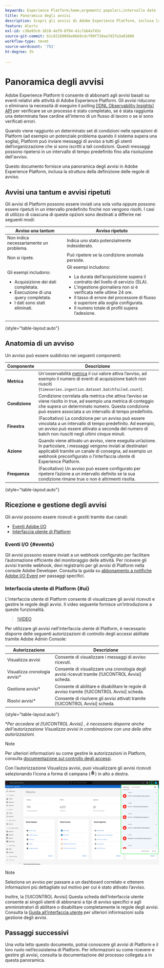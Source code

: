 ```yaml
---
keywords: Experience Platform;home;argomenti popolari;intervallo date
title: Panoramica degli avvisi
description: Scopri gli avvisi di Adobe Experience Platform, inclusa la struttura della definizione delle regole di avviso.
feature: Alerts
exl-id: c38a93c6-1618-4ef9-8f94-41c7ab4af43c
source-git-commit: b1c82169056e66b9cdcf99f73daa7d37a3a01600
workflow-type: tm+mt
source-wordcount: '751'
ht-degree: 3%

---
```


# Panoramica degli avvisi

Adobe Experience Platform ti consente di abbonarti agli avvisi basati su eventi relativi alle attività di Adobe Experience Platform. Gli avvisi riducono o eliminano la necessità di eseguire il polling [[!DNL Observability Insights] API](../api/overview.md) per verificare se un processo è stato completato, se è stata raggiunta una determinata fase cardine all’interno di un flusso di lavoro o se si sono verificati errori.

Quando viene raggiunto un determinato set di condizioni nelle operazioni di Platform (ad esempio un potenziale problema quando il sistema supera una soglia), Platform può inviare messaggi di avviso a tutti gli utenti dell’organizzazione che si sono iscritti a tali condizioni. Questi messaggi possono ripetersi in un intervallo di tempo predefinito fino alla risoluzione dell&#39;avviso.

Questo documento fornisce una panoramica degli avvisi in Adobe Experience Platform, inclusa la struttura della definizione delle regole di avviso.

## Avvisi una tantum e avvisi ripetuti

Gli avvisi di Platform possono essere inviati una sola volta oppure possono essere ripetuti in un intervallo predefinito finché non vengono risolti. I casi di utilizzo di ciascuna di queste opzioni sono destinati a differire nei seguenti modi:

| Avviso una tantum | Avviso ripetuto |
| --- | --- |
| Non indica necessariamente un problema. | Indica uno stato potenzialmente indesiderato. |
| Non si ripete. | Può ripetere se la condizione anomala persiste. |
| Gli esempi includono:<ul><li>Acquisizione dei dati completata.</li><li>Esecuzione di una query completata.</li><li>I dati sono stati eliminati.</li></ul> | Gli esempi includono:<ul><li>La durata dell’acquisizione supera il contratto del livello di servizio (SLA).</li><li>L’ingestione giornaliera non si è verificata nelle ultime 24 ore.</li><li>Il tasso di errore del processore di flusso è superiore alla soglia configurata.</li><li>Il numero totale di profili supera l’adesione.</li></ul> |

{style="table-layout:auto"}

## Anatomia di un avviso

Un avviso può essere suddiviso nei seguenti componenti:

| Componente | Descrizione |
| --- | --- |
| **Metrica** | Un&#39;osservabilità [metrica](../api/metrics.md#available-metrics) il cui valore attiva l’avviso, ad esempio il numero di eventi di acquisizione batch non riusciti (`timeseries.ingestion.dataset.batchfailed.count`). |
| **Condizione** | Condizione correlata alla metrica che attiva l’avviso se viene risolto in true, ad esempio una metrica di conteggio che supera un determinato numero. Questa condizione può essere associata a un intervallo di tempo predefinito. |
| **Finestra** | (Facoltativo) La condizione per un avviso può essere vincolata a un intervallo di tempo predefinito. Ad esempio, un avviso può essere attivato a seconda del numero di batch non riusciti negli ultimi cinque minuti. |
| **Azione** | Quando viene attivato un avviso, viene eseguita un’azione. In particolare, i messaggi vengono inviati ai destinatari applicabili tramite un canale di consegna, ad esempio un webhook preconfigurato o l’interfaccia utente di Experience Platform. |
| **Frequenza** | (Facoltativo) Un avviso può essere configurato per ripetere l’azione a un intervallo definito se la sua condizione rimane true o non è altrimenti risolta. |

{style="table-layout:auto"}

## Ricezione e gestione degli avvisi

Gli avvisi possono essere ricevuti e gestiti tramite due canali:

* [Eventi Adobe I/O](#events)
* [Interfaccia utente di Platform](#ui)

### Eventi I/O {#events}

Gli avvisi possono essere inviati a un webhook configurato per facilitare l’automazione efficiente del monitoraggio delle attività. Per ricevere gli avvisi tramite webhook, devi registrarlo per gli avvisi di Platform nella console Adobe Developer. Consulta la guida su [abbonamento a notifiche Adobe I/O Event](./subscribe.md) per passaggi specifici.

### Interfaccia utente di Platform {#ui}

L’interfaccia utente di Platform consente di visualizzare gli avvisi ricevuti e gestire le regole degli avvisi. Il video seguente fornisce un’introduzione a queste funzionalità.

>[!VIDEO](https://video.tv.adobe.com/v/336218?quality=12&learn=on)

Per utilizzare gli avvisi nell’interfaccia utente di Platform, è necessario disporre delle seguenti autorizzazioni di controllo degli accessi abilitate tramite Adobe Admin Console:

| Autorizzazione | Descrizione |
| --- | --- |
| Visualizza avvisi | Consente di visualizzare i messaggi di avviso ricevuti. |
| Visualizza cronologia avvisi* | Consente di visualizzare una cronologia degli avvisi ricevuti tramite [!UICONTROL Avvisi] scheda. |
| Gestione avvisi* | Consente di abilitare e disabilitare le regole di avviso tramite [!UICONTROL Avvisi] scheda. |
| Risolvi avvisi* | Consente di risolvere gli avvisi attivati tramite [!UICONTROL Avvisi] scheda. |

{style="table-layout:auto"}

**Per accedere al [!UICONTROL Avvisi] , è necessario disporre anche dell&#39;autorizzazione Visualizza avvisi in combinazione con una delle altre autorizzazioni.*

>[!NOTE]
>
>Per ulteriori informazioni su come gestire le autorizzazioni in Platform, consulta [documentazione sul controllo degli accessi](../../access-control/ui/overview.md).

Con l’autorizzazione Visualizza avvisi, puoi visualizzare gli avvisi ricevuti selezionando l’icona a forma di campana (![Icona campana](../images/alerts/overview/icon.png)) in alto a destra.

![](../images/alerts/overview/ui.png)

>[!NOTE]
>
> Seleziona un avviso per passare a un dashboard correlato e ottenere informazioni più dettagliate sul motivo per cui è stato attivato l’avviso.

Inoltre, la [!UICONTROL Avvisi] Questa scheda dell’interfaccia utente consente ai singoli utenti di abbonarsi a tipi di avviso specifici e agli amministratori di abilitare o disabilitare completamente le regole degli avvisi. Consulta la [Guida all’interfaccia utente](./ui.md) per ulteriori informazioni sulla gestione degli avvisi.

## Passaggi successivi

Una volta letto questo documento, potrai conoscere gli avvisi di Platform e il loro ruolo nell’ecosistema di Platform. Per informazioni su come ricevere e gestire gli avvisi, consulta la documentazione del processo collegata a in questa panoramica.
